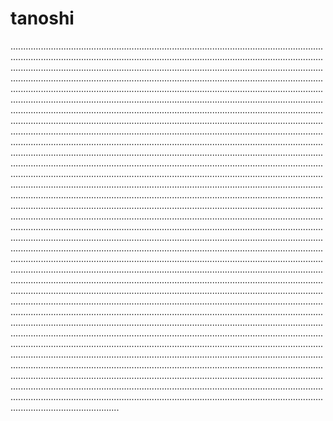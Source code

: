 # tanoshi

...................................................................................................................................................................................................................................................................................................................................................................................................................................................................................................................................................................................................................................................................................................................................................................................................................................................................................................................................................................................................................................................................................................................................................................................................................................................................................................................................................................................................................................................................................................................................................................................................................................................................................................................................................................................................................................................................................................................................................................................................................................................................................................................................................................................................................................................................................................................................................................................................................................................................................................................................................................................................................................................................................................................................................................................................................................................................................................................................................................................................................................................................................................................................................................................................................................................................................................................................................................................................................................................................................................................................................................................................................................................................................................................................................................................................................................................................................................................................................................................................................................................................................................................................................................................................................................................................................................................................................................................................................................